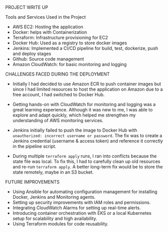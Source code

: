 PROJECT WRITE UP 

Tools and Services Used in the Project
- AWS EC2: Hosting the application
- Docker: helps with Containerization
- Terraform: Infrastructure provisioning for EC2
- Docker Hub: Used as a registry to store docker images
- Jenkins: Implemented a CI/CD pipeline for build, test, dockerize, push and deploy stages
- Github: Source code management
- Amazon CloudWatch: for basic monitoring and logging

CHALLENGES FACED DURING THE DEPLOYMENT
- Initially I had decided to use Amazon ECR to push container images but since I had limited resources to host the application on Amazon due to a free account, I had switched to Docker Hub.

- Getting hands-on with CloudWatch for monitoring and logging was a great learning experience. Although it was new to me, I was able to explore and adapt quickly, which helped me strengthen my understanding of AWS monitoring services.

-  Jenkins initially failed to push the image to Docker Hub with `unauthorized: incorrect username or password`. The fix was to create a Jenkins credential (username & access token) and reference it correctly in the pipeline script.

-   During multiple `terraform apply` runs, I ran into conflicts because the state file was local. To fix this, I had to carefully clean up old resources and re-run `terraform apply`. A better long-term fix would be to store the state remotely, maybe in an S3 bucket.

  FUTURE IMPROVEMENTS

  - Using Ansible for automating configuration management for installing Docker, Jenkins and Monitoring agents.
  - Setting up security improvements with IAM roles and permissions.
  - Integrating CloudWatch Alarms for setting up real-time alerts.
  - Introducing container orchestration with EKS or a local Kubernetes setup for scalability and high availability.
  - Using Terraform modules for code reusability. 

